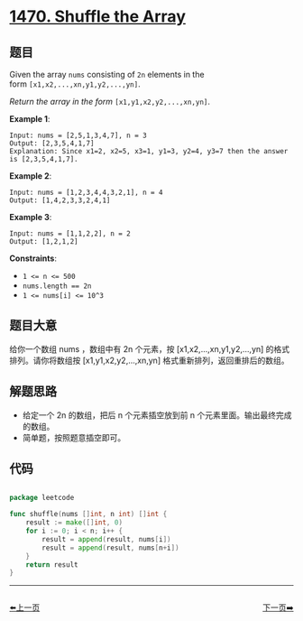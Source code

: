# [1470. Shuffle the Array](https://leetcode.com/problems/shuffle-the-array/)

## 题目

Given the array `nums` consisting of `2n` elements in the form `[x1,x2,...,xn,y1,y2,...,yn]`.

*Return the array in the form* `[x1,y1,x2,y2,...,xn,yn]`.

**Example 1**:

```
Input: nums = [2,5,1,3,4,7], n = 3
Output: [2,3,5,4,1,7] 
Explanation: Since x1=2, x2=5, x3=1, y1=3, y2=4, y3=7 then the answer is [2,3,5,4,1,7].

```

**Example 2**:

```
Input: nums = [1,2,3,4,4,3,2,1], n = 4
Output: [1,4,2,3,3,2,4,1]

```

**Example 3**:

```
Input: nums = [1,1,2,2], n = 2
Output: [1,2,1,2]

```

**Constraints**:

- `1 <= n <= 500`
- `nums.length == 2n`
- `1 <= nums[i] <= 10^3`

## 题目大意

给你一个数组 nums ，数组中有 2n 个元素，按 [x1,x2,...,xn,y1,y2,...,yn] 的格式排列。请你将数组按 [x1,y1,x2,y2,...,xn,yn] 格式重新排列，返回重排后的数组。

## 解题思路

- 给定一个 2n 的数组，把后 n 个元素插空放到前 n 个元素里面。输出最终完成的数组。
- 简单题，按照题意插空即可。

## 代码

```go

package leetcode

func shuffle(nums []int, n int) []int {
	result := make([]int, 0)
	for i := 0; i < n; i++ {
		result = append(result, nums[i])
		result = append(result, nums[n+i])
	}
	return result
}

```

----------------------------------------------
<div style="display: flex;justify-content: space-between;align-items: center;">
<p><a href="https://books.halfrost.com/leetcode/ChapterFour/1464.Maximum-Product-of-Two-Elements-in-an-Array/">⬅️上一页</a></p>
<p><a href="https://books.halfrost.com/leetcode/ChapterFour/1480.Running-Sum-of-1d-Array/">下一页➡️</a></p>
</div>

